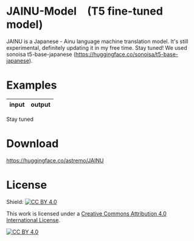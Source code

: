 

# JAINU-Model　(T5 fine-tuned model)
JAINU is a Japanese - Ainu language machine translation model. It's still experimental, definitely updating it
in my free time. Stay tuned!
We used sonoisa t5-base-japanese (https://huggingface.co/sonoisa/t5-base-japanese).


# Examples

| input | output|
|---|---|
Stay tuned

# Download
https://huggingface.co/astremo/JAINU

# License
Shield: [![CC BY 4.0][cc-by-shield]][cc-by]

This work is licensed under a
[Creative Commons Attribution 4.0 International License][cc-by].

[![CC BY 4.0][cc-by-image]][cc-by]

[cc-by]: http://creativecommons.org/licenses/by/4.0/
[cc-by-image]: https://i.creativecommons.org/l/by/4.0/88x31.png
[cc-by-shield]: https://img.shields.io/badge/License-CC%20BY%204.0-lightgrey.svg
